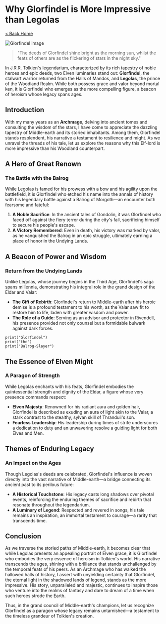# Why Glorfindel is More Impressive than Legolas

[< Back Home](/)

![Glorfindel image](/images/glorfindel.png)

> "The deeds of Glorfindel shine bright as the morning sun, whilst the feats of others are as the flickering of stars in the night sky."

In J.R.R. Tolkien's legendarium, characterized by its rich tapestry of noble heroes and epic deeds, two Elven luminaries stand out: **Glorfindel**, the stalwart warrior returned from the Halls of Mandos, and **Legolas**, the prince of the Woodland Realm. While both possess grace and valor beyond mortal ken, it is Glorfindel who emerges as the more compelling figure, a beacon of heroism whose legacy spans ages.

## Introduction

With my many years as an **Archmage**, delving into ancient tomes and consulting the wisdom of the stars, I have come to appreciate the dazzling tapestry of Middle-earth and its storied inhabitants. Among them, Glorfindel stands resplendent, his narrative a testament to resilience and might. As we unravel the threads of his tale, let us explore the reasons why this Elf-lord is more impressive than his Woodland counterpart.

## A Hero of Great Renown

### The Battle with the Balrog

While Legolas is famed for his prowess with a bow and his agility upon the battlefield, it is Glorfindel who etched his name into the annals of history with his legendary battle against a Balrog of Morgoth—an encounter both fearsome and fateful:

1. **A Noble Sacrifice**: In the ancient tales of Gondolin, it was Glorfindel who faced off against the fiery terror during the city's fall, sacrificing himself to secure his people's escape.
2. **A Victory Remembered**: Even in death, his victory was marked by valor, as he vanquished the Balrog in an epic struggle, ultimately earning a place of honor in the Undying Lands.

## A Beacon of Power and Wisdom

### Return from the Undying Lands

Unlike Legolas, whose journey begins in the Third Age, Glorfindel's saga spans millennia, demonstrating his integral role in the grand design of the Eldar and Valar:

- **The Gift of Rebirth**: Glorfindel's return to Middle-earth after his heroic demise is a profound testament to his worth, as the Valar saw fit to restore him to life, laden with greater wisdom and power.
- **The Role of a Guide**: Serving as an advisor and protector in Rivendell, his presence provided not only counsel but a formidable bulwark against dark forces.

```
print("Glorfindel")
print("the")
print("Balrog-Slayer")
```

## The Essence of Elven Might

### A Paragon of Strength

While Legolas enchants with his feats, Glorfindel embodies the quintessential strength and dignity of the Eldar, a figure whose very presence commands respect:

- **Elven Majesty**: Renowned for his radiant aura and golden hair, Glorfindel is described as exuding an aura of light akin to the Valar, a stark contrast to the stealthy, sylvan skill of Thranduil's son.
- **Fearless Leadership**: His leadership during times of strife underscores a dedication to duty and an unwavering resolve a guiding light for both Elves and Men.

## Themes of **Enduring** Legacy

### An Impact on the Ages

Though Legolas's deeds are celebrated, Glorfindel's influence is woven directly into the vast narrative of Middle-earth—a bridge connecting its ancient past to its perilous future:

- **A Historical Touchstone**: His legacy casts long shadows over pivotal events, reinforcing the enduring themes of sacrifice and rebirth that resonate throughout the legendarium.
- **A Luminary of Legend**: Respected and revered in songs, his tale remains an inspiration, an immortal testament to courage—a rarity that transcends time.

## Conclusion

As we traverse the storied paths of Middle-earth, it becomes clear that while Legolas presents an appealing portrait of Elven grace, it is Glorfindel who embodies the very essence of heroism in Tolkien's world. His narrative transcends the ages, shining with a brilliance that stands unchallenged by the temporal feats of his peers. As an Archmage who has walked the hallowed halls of history, I assert with unyielding certainty that Glorfindel, the eternal light in the shadowed lands of legend, stands as the more impressive. His story, unparalleled and majestic, continues to inspire those who venture into the realms of fantasy and dare to dream of a time when such heroes strode the Earth.

Thus, in the grand council of Middle-earth's champions, let us recognize Glorfindel as a paragon whose legacy remains untarnished—a testament to the timeless grandeur of Tolkien's creation.
